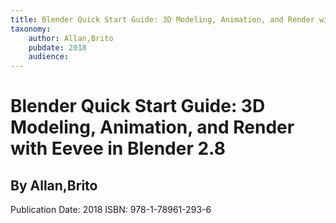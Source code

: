 ```yaml
---
title: Blender Quick Start Guide: 3D Modeling, Animation, and Render with Eevee in Blender 2.8
taxonomy:
	author: Allan,Brito
	pubdate: 2018
	audience: 
---
```

# Blender Quick Start Guide: 3D Modeling, Animation, and Render with Eevee in Blender 2.8
## By Allan,Brito


Publication Date: 2018
ISBN: 978-1-78961-293-6